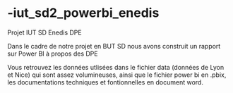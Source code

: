 # -iut_sd2_powerbi_enedis
Projet IUT SD Enedis DPE

Dans le cadre de notre projet en BUT SD nous avons construit un rapport sur Power BI à propos des DPE

Vous retrouvez les données utlisées dans le fichier data (données de Lyon et Nice) qui sont assez volumineuses, ainsi que le fichier power bi en .pbix, les documentations techniques et fontionnelles en document word.

